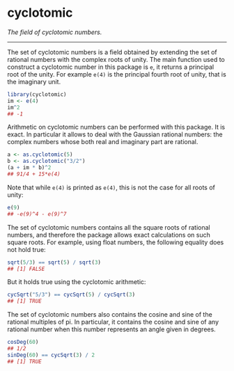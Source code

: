 cyclotomic
================

*The field of cyclotomic numbers.*

------------------------------------------------------------------------

The set of cyclotomic numbers is a field obtained by extending the set
of rational numbers with the complex roots of unity. The main function
used to construct a cyclotomic number in this package is `e`, it returns
a principal root of the unity. For example `e(4)` is the principal
fourth root of unity, that is the imaginary unit.

``` r
library(cyclotomic)
im <- e(4)
im^2
## -1
```

Arithmetic on cyclotomic numbers can be performed with this package. It
is exact. In particular it allows to deal with the Gaussian rational
numbers: the complex numbers whose both real and imaginary part are
rational.

``` r
a <- as.cyclotomic(5)
b <- as.cyclotomic("3/2")
(a + im * b)^2
## 91/4 + 15*e(4)
```

Note that while `e(4)` is printed as `e(4)`, this is not the case for
all roots of unity:

``` r
e(9)
## -e(9)^4 - e(9)^7
```

The set of cyclotomic numbers contains all the square roots of rational
numbers, and therefore the package allows exact calculations on such
square roots. For example, using float numbers, the following equality
does not hold true:

``` r
sqrt(5/3) == sqrt(5) / sqrt(3)
## [1] FALSE
```

But it holds true using the cyclotomic arithmetic:

``` r
cycSqrt("5/3") == cycSqrt(5) / cycSqrt(3)
## [1] TRUE
```

The set of cyclotomic numbers also contains the cosine and sine of the
rational multiples of pi. In particular, it contains the cosine and sine
of any rational number when this number represents an angle given in
degrees.

``` r
cosDeg(60)
## 1/2
sinDeg(60) == cycSqrt(3) / 2
## [1] TRUE
```
